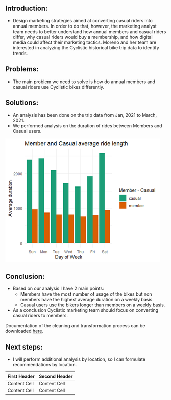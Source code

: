 ## Introduction: 
* Design marketing strategies aimed at converting casual riders into annual members. In order to do that, however, the marketing analyst team needs to better understand how annual members and casual riders differ, why casual riders would buy a membership, and how digital media could affect their marketing tactics. Moreno and her team are interested in analyzing the Cyclistic historical bike trip data to identify trends.

## Problems: 
* The main problem we need to solve is how do annual members and casual riders use Cyclistic bikes differently.

## Solutions: 
* An analysis has been done on the trip data from Jan, 2021 to March, 2021. 
* We performed analysis on the duration of rides between Members and Casual users.

![Alt text](https://github.com/flegaspi700/GDA_Case_Study/blob/aed40ff0e467115e95ccb4658436155a31824506/Bike%20Share/data/ArL.png)

## Conclusion: 
* Based on our analysis I have 2 main points:
  *   Members have the most number of usage of the bikes but non members have the highest average duration on a weekly basis. 
  *   Casual users use the bikers longer than members on a weekly basis. 
* As a conclusion Cyclistic marketing team should focus on converting casual riders to members.

Documentation of the cleaning and transformation process can be downloaded [here](https://github.com/flegaspi700/GDA_Case_Study/blob/main/Bike%20Share/Case-Study-Roadmap---Analyze.docx?raw=true).

## Next steps: 
* I will perform additional analysis by location, so I can formulate recommendations by location. 


| First Header  | Second Header |
| ------------- | ------------- |
| Content Cell  | Content Cell  |
| Content Cell  | Content Cell  |
